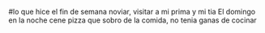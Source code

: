 #lo que hice el fin de semana
noviar, visitar a mi prima y mi tia
El domingo en la noche cene pizza que sobro de la comida, no tenia ganas de cocinar 
